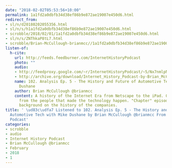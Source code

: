 ```yaml
---
date: "2018-02-02T05:53:56+10:00"
permalink: 1a1fd2a0dbfb34d38ef86b9e872ae19007e450d6.html
redirect_from:
- sl/n/d20180202055356.html
- sl/n/s/h1a1fd2a0dbfb34d38ef86b9e872ae19007e450d6.html
- scrobble/2018/02/01/1a1fd2a0dbfb34d38ef86b9e872ae19007e450d6.html
- sl/n/s/ZNThkaP8tL7.html
- scrobble/Brian-McCullough-brianmcc//1a1fd2a0dbfb34d38ef86b9e872ae19007e450d6.html
listen-of:
  h-cite:
    url: http://feeds.feedburner.com/InternetHistoryPodcast
    photo: ""
    audio:
    - http://feedproxy.google.com/~r/InternetHistoryPodcast/~5/Nx7nmlpNy68/102._Analysis_Ep._5_-_The_History_and_Future_of_Automotive_Tech_with_Mike_Dushane.mp3
    - http://archive.org/download/Internet_History_Podcast-by-Brian_McCullough/102_Analysis_Ep_5_The_History_and_Future_of_Automotive_Tech_with_Mike_Dushane.mp3
    name: 102. Analysis Ep. 5 - The History and Future of Automotive Tech with Mike
      Dushane
    author: Brian McCullough @brianmcc
    content: A history of the Internet Era from Netscape to the iPad. Oral histories
      from the people that made the technology happen. "Chapter" episodes providing
      background on the history of the companies.
title: ' \ud83c\udfa7 Listened to 102. Analysis Ep. 5 - The History and Future of
  Automotive Tech with Mike Dushane by Brian McCullough @brianmcc From Internet History
  Podcast'
categories:
- scrobble
- audio
- Internet History Podcast
- Brian McCullough @brianmcc
- February
- 2018
- 1
---
```


